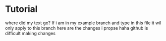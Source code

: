 # Tutorial
where did my text go?
If i am in my example branch and type in this file it wil only apply to this branch
here are the changes i propse haha
github is difficult
making changes
